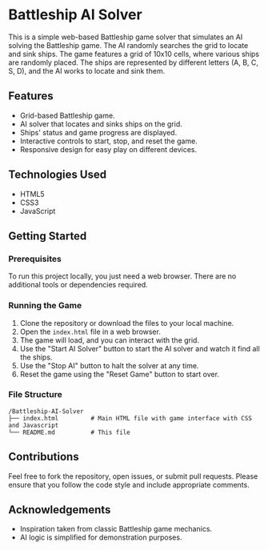 
# Battleship AI Solver

This is a simple web-based Battleship game solver that simulates an AI solving the Battleship game. The AI randomly searches the grid to locate and sink ships. The game features a grid of 10x10 cells, where various ships are randomly placed. The ships are represented by different letters (A, B, C, S, D), and the AI works to locate and sink them.

## Features

- Grid-based Battleship game.
- AI solver that locates and sinks ships on the grid.
- Ships' status and game progress are displayed.
- Interactive controls to start, stop, and reset the game.
- Responsive design for easy play on different devices.

## Technologies Used

- HTML5
- CSS3
- JavaScript

## Getting Started

### Prerequisites

To run this project locally, you just need a web browser. There are no additional tools or dependencies required.

### Running the Game

1. Clone the repository or download the files to your local machine.
2. Open the `index.html` file in a web browser.
3. The game will load, and you can interact with the grid.
4. Use the "Start AI Solver" button to start the AI solver and watch it find all the ships.
5. Use the "Stop AI" button to halt the solver at any time.
6. Reset the game using the "Reset Game" button to start over.

### File Structure

```
/Battleship-AI-Solver
├── index.html         # Main HTML file with game interface with CSS and Javascript 
└── README.md          # This file

```

## Contributions

Feel free to fork the repository, open issues, or submit pull requests. Please ensure that you follow the code style and include appropriate comments.

## Acknowledgements

- Inspiration taken from classic Battleship game mechanics.
- AI logic is simplified for demonstration purposes.
